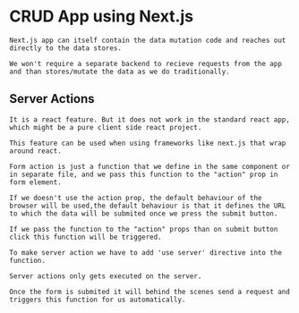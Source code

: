 # CRUD App using Next.js

    Next.js app can itself contain the data mutation code and reaches out directly to the data stores.

    We won't require a separate backend to recieve requests from the app and than stores/mutate the data as we do traditionally.

## Server Actions

    It is a react feature. But it does not work in the standard react app, which might be a pure client side react project.

    This feature can be used when using frameworks like next.js that wrap around react.

    Form action is just a function that we define in the same component or in separate file, and we pass this function to the "action" prop in form element.

    If we doesn't use the action prop, the default behaviour of the browser will be used,the default behaviour is that it defines the URL to which the data will be submited once we press the submit button.

    If we pass the function to the "action" props than on submit button click this function will be triggered.

    To make server action we have to add 'use server' directive into the function.

    Server actions only gets executed on the server.

    Once the form is submited it will behind the scenes send a request and triggers this function for us automatically.
